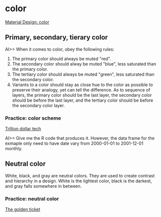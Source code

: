 # color

[Material Design: color](https://m2.material.io/design/color/the-color-system.html#color-theme-creation)

## Primary, secondary, tierary color

AI>>
When it comes to color, obey the following rules:
  1. The primary color should always be muted "red".    
  2. The secondary color should alway be muted "blue", less saturated than the primary color.  
  3. The tertiary color should always be muted "green", less saturated than the secondary color.   
  4. Variants to a color should stay as close hue to the color as possible to preserve their analogy, yet can tell the difference.
As to sequence of layers, the primary color should be the last layer, the secondary color should be before the last layer, and the tertiary color should be before the secondary color layer.

### Practice: color scheme

[Trillion dollar tech](../img/trillion-dollar-tech.png)

AI>>
Give me the R code that produces it. However, the data frame for the exmaple only need to have date vary from 2000-01-01 to 2001-12-01 monthly.

## Neutral color

White, black, and gray are neutral colors. They are used to create contrast and hierarchy in a design. White is the lightest color, black is the darkest, and gray falls somewhere in between.

### Practice: neutral color

[The golden ticket](../img/the-golden-ticket.jpg)
